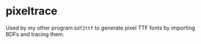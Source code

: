 # pixeltrace

Used by my other program `bdf2ttf` to generate pixel TTF fonts by
importing BDFs and tracing them.
